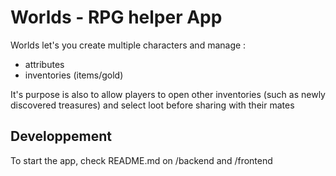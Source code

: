# Worlds - RPG helper App

Worlds let's you create multiple characters and manage :

- attributes
- inventories (items/gold)

It's purpose is also to allow players to open other inventories (such as newly discovered treasures) and select loot before sharing with their mates

## Developpement

To start the app, check README.md on /backend and /frontend
